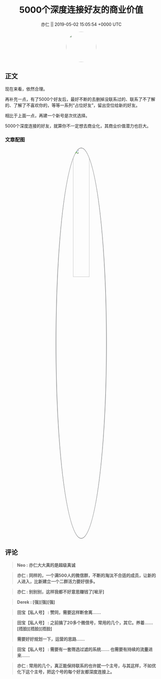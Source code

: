 <h1 align="center">5000个深度连接好友的商业价值</h1>




<p align="center">
    <a>亦仁 || 2019-05-02 15:05:54 &#43;0000 UTC</a>
</p>

<div align="center">
    <img src="https://images.zsxq.com/Fn3NQqCN8nuGF86yZPXSbEsl0mb3?e=1590940799&amp;token=kIxbL07-8jAj8w1n4s9zv64FuZZNEATmlU_Vm6zD:pfbNc8W3hS0oYG_hyXXh_rHMHuc=" width="100" height="100" style="border:1px solid;border-radius:50%; color:#ffffff"/>
</div>




## 正文

<div>
现在来看，依然合理。

再补充一点，有了5000个好友后，最好不断的去删掉没联系过的、联系了不了解的、了解了不喜欢你的，等等一系列“占位好友”，留出空位给新的好友。

相比于上面一点，再建一个新号是次优选择。

5000个深度连接的好友，就算你不一定想去商业化，其商业价值潜力也巨大。
</div>

### 文章配图

<div class="image" align="center">

<img src="https://images.zsxq.com/Fnq238-bpB5kVrRUBzvrq1uCZuJU?imageMogr2/auto-orient/thumbnail/800x/format/jpg/blur/1x0/quality/75&amp;e=1590940799&amp;token=kIxbL07-8jAj8w1n4s9zv64FuZZNEATmlU_Vm6zD:WwmhkcPKzw-el5SZCZtWoe5qOIY=" width="33%" height="33%" style="border:1px solid;border-radius:50%; color:#3c3f41"/>

</div>


## 评论

<div align="left">
<div>

<blockquote >
<span> <strong>Neo : 亦仁大大真的是超级真诚 </strong></span>
</blockquote>

<blockquote >
<span> <strong>亦仁 : 同样的，一个满500人的微信群，不断的淘汰不合适的成员，让新的人进入，比新建立一个二群活力要好很多。 </strong></span>
</blockquote>

<blockquote >
<span> <strong>亦仁 : 别别别，这样我都不好意思赚钱了[呲牙] </strong></span>
</blockquote>

<blockquote >
<span> <strong>Derek : [强][强][强] </strong></span>
</blockquote>

<blockquote >
<span> <strong>田宝【私人号】 : 赞同，需要这样断舍离…… </strong></span>
</blockquote>

<blockquote >
<span> <strong>田宝【私人号】 : 之前搞了20多个微信号，常用的几个，其它。养着……[捂脸][捂脸][捂脸]

需要好好规划一下，运营的思路…… </strong></span>
</blockquote>

<blockquote >
<span> <strong>田宝【私人号】 : 需要有一套筛选过滤的系统…… 也需要有持续的流量进来…… </strong></span>
</blockquote>

<blockquote >
<span> <strong>亦仁 : 常用的几个，真正能保持联系的也许就一个主号，与其这样，不如优化下这个主号，把这个号的每个好友都深度连接上。 </strong></span>
</blockquote>

</div>
</div>
